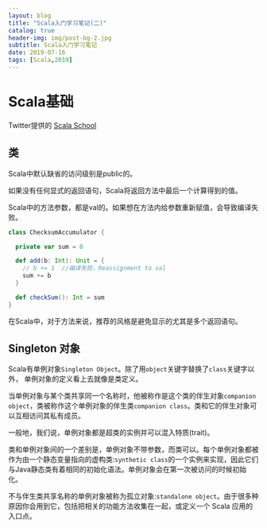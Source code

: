 ```yaml
---
layout: blog
title: "Scala入门学习笔记(二)"
catalog: true
header-img: img/post-bg-2.jpg
subtitle: Scala入门学习笔记
date: 2019-07-16
tags: [Scala,2019]
---
```


# Scala基础

Twitter提供的 [Scala School](http://twitter.github.io/scala_school/zh_cn/basics.html)

## 类
Scala中默认缺省的访问级别是public的。

如果没有任何显式的返回语句，Scala将返回方法中最后一个计算得到的值。

Scala中的方法参数，都是val的。如果想在方法内给参数重新赋值，会导致编译失败。

```scala
class ChecksumAccumulator {

  private var sum = 0

  def add(b: Int): Unit = {
    // b += 1  //编译失败，Reassignment to val
    sum += b
  }

  def checkSum(): Int = sum
}
```
在Scala中，对于方法来说，推荐的风格是避免显示的尤其是多个返回语句。

## Singleton 对象
Scala有单例对象`Singleton Object`。除了用`object`关键字替换了`class`关键字以外，
单例对象的定义看上去就像是类定义。

当单例对象与某个类共享同一个名称时，他被称作是这个类的伴生对象`companion object`，类被称作这个单例对象的伴生类`companion class`。类和它的伴生对象可以互相访问其私有成员。

一般地，我们说，单例对象都是超类的实例并可以混入特质(trait)。

类和单例对象间的一个差别是，单例对象不带参数，而类可以。每个单例对象都被作为由一个静态变量指向的虚构类:`synthetic class`的一个实例来实现，因此它们与Java静态类有着相同的初始化语法。单例对象会在第一次被访问的时候初始化。

不与伴生类共享名称的单例对象被称为孤立对象:`standalone object`。由于很多种原因你会用到它，包括把相关的功能方法收集在一起，或定义一个 Scala 应用的入口点。